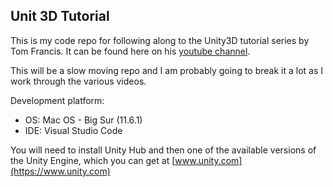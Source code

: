 ## Unit 3D Tutorial

This is my code repo for following along to the Unity3D tutorial series by Tom Francis. It can be found here on his [youtube channel](https://www.youtube.com/playlist?list=PLUtKzyIe0aB3TZfe2wsIgJgGZW5G_NAxa).

This will be a slow moving repo and I am probably going to break it a lot as I work through the various videos.

Development platform:
- OS: Mac OS - Big Sur (11.6.1)
- IDE: Visual Studio Code

You will need to install Unity Hub and then one of the available versions of the Unity Engine, which you can get at [www.unity.com](https://www.unity.com)
